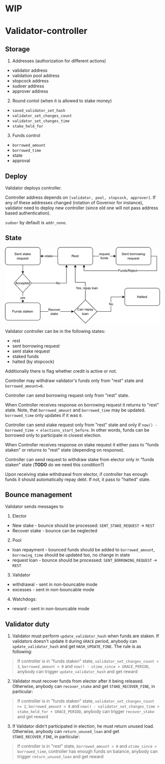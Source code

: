 # WIP
# Validator-controller

## Storage

1. Addresses (authorization for different actions)
  - validator address
  - validation pool address
  - stopcock address
  - sudoer address
  - approver address
2. Round contol (when it is allowed to stake money)
  - `saved_validator_set_hash`
  - `validator_set_changes_count`
  - `validator_set_changes_time`
  - `stake_held_for`
3. Funds control
  - `borrowed_amount`
  - `borrowed_time`
- state
- approval


## Deploy

Validator deploys controller.

Controller address depends on `[validator, pool, stopcock, approver]`. If any of these addresses changed (rotation of Governor for instance), validator need to deploy new controller (since old one will not pass address based authentication).

`sudoer` by default is `addr_none`.


## State

![validator_states](images/controller-states.png)

Validator controller can be in the following states:
- rest
- sent borrowing request
- sent stake request
- staked funds
- halted (by stopcock)

Additionally there is flag whether credit is active or not.

Controller may withdraw validator's funds only from "rest" state and `borrowed_amount=0`.

Controller can send borrowing request only from "rest" state.

When Controller receives response on borrowing request it returns to "rest" state. Note, that `borrowed_amount` and `borrowed_time` may be updated. `borrowed_time` only updates if it was `0`.

Controller can send stake request only from "rest" state and only if `now() - borrowed_time < elections_start_before`. In other words, funds can be borrowed only to participate in closest election.

When Controller receives response on stake request it either pass to "funds staken" or returns to "rest" state (depending on response).

Controller can send request to withdraw stake from elector only in "funds staken" state (**TODO** do we need this condition?)

Upon receiving stake withdrawal from elector, if controller has enough funds it should automatically repay debt. If not, it pass to "halted" state.

## Bounce management
Validator sends messages to
1. Elector
  * New stake - bounce should be processed: `SENT_STAKE_REQUEST` -> `REST`
  * Recover stake - bounce can be neglected
2. Pool
  * loan repayment - bounced funds should be added to `borrowed_amount`, `borrowing_time` should be updated too, no change in state
  * request loan - bounce should be processed: `SENT_BORROWING_REQUEST` -> `REST`
3. Validator
  * withdrawal - sent in non-bouncable mode
  * excesses - sent in non-bouncable mode
4. Watchdogs:
  * reward - sent in non-bouncable mode

## Validator duty
1. Validator must perform `update_validator_hash` when funds are staken. If validators doesn't update it during `GRACE` period, anybody can `update_validator_hash` and get `HASH_UPDATE_FINE`. The rule is as following:
> If controller is in "funds staken" state, `validator_set_changes_count < 3`, `borrowed_amount > 0` and `now() - utime_since > GRACE_PERIOD`, anybody can trigger `update_validator_hash` and get reward

2. Validator must recover funds from elector after it being released. Otherwise, anybody can `recover_stake` and get `STAKE_RECOVER_FINE`, in particular:
> If controller is in "funds staken" state, `validator_set_changes_count >= 2`, `borrowed_amount > 0` and `now() - validator_set_changes_time > stake_held_for + GRACE_PERIOD`, anybody can trigger `recover_stake` and get reward

3. If Validator didn't participated in election, he must return unused load. Otherwise, anybody can `return_unused_loan` and get `STAKE_RECOVER_FINE`, in particular:
> If controller is in "rest" state, `borrowed_amount > 0` and `utime_since > borrowed_time`, controller has enough funds on balance, anybody can trigger `return_unused_loan` and get reward
